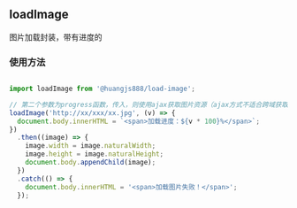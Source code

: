 <!--
 * @Author: Huangjs
 * @Date: 2021-05-10 15:55:29
 * @LastEditors: Huangjs
 * @LastEditTime: 2023-07-27 10:29:07
 * @Description: ******
-->
## loadImage
图片加载封装，带有进度的
### 使用方法
```javascript

import loadImage from '@huangjs888/load-image';

// 第二个参数为progress函数，传入，则使用ajax获取图片资源（ajax方式不适合跨域获取图片），不传，则直接Image对象
loadImage('http://xx/xxx/xx.jpg', (v) => {
  document.body.innerHTML = `<span>加载进度：${v * 100}%</span>`;
})
  .then((image) => {
    image.width = image.naturalWidth;
    image.height = image.naturalHeight;
    document.body.appendChild(image);
  })
  .catch(() => {
    document.body.innerHTML = '<span>加载图片失败！</span>';
  });

  
```
